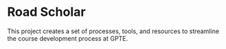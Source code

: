 # Road Scholar

This project creates a set of processes, tools, and resources to streamline 
the course development process at GPTE.